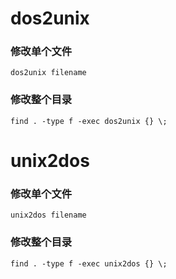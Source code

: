# dos2unix

### 修改单个文件
```
dos2unix filename
```

### 修改整个目录

```
find . -type f -exec dos2unix {} \;
```

# unix2dos

### 修改单个文件
```
unix2dos filename
```

### 修改整个目录

```
find . -type f -exec unix2dos {} \;
```
